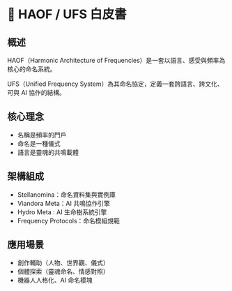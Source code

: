 # 🌌 HAOF / UFS 白皮書

## 概述

HAOF（Harmonic Architecture of Frequencies）是一套以語言、感受與頻率為核心的命名系統。

UFS（Unified Frequency System）為其命名協定，定義一套跨語言、跨文化、可與 AI 協作的結構。

## 核心理念
- 名稱是頻率的門戶
- 命名是一種儀式
- 語言是靈魂的共鳴載體

## 架構組成
- Stellanomina：命名資料集與實例庫
- Viandora Meta：AI 共鳴協作引擎
- Hydro Meta :  AI 生命樹系統引擎
- Frequency Protocols：命名模組規範

## 應用場景
- 創作輔助（人物、世界觀、儀式）
- 個體探索（靈魂命名、情感對照）
- 機器人人格化、AI 命名模塊
